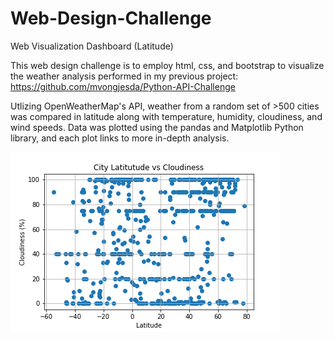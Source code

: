 # Web-Design-Challenge

Web Visualization Dashboard (Latitude)

This web design challenge is to employ html, css, and bootstrap to visualize the weather analysis performed in my previous project: https://github.com/mvongjesda/Python-API-Challenge

Utlizing OpenWeatherMap's API, weather from a random set of >500 cities was compared in latitude along with temperature, humidity, cloudiness, and wind speeds. Data was plotted using the pandas and Matplotlib Python library, and each plot links to more in-depth analysis.

![](Images/LatitudeVsCloudiness.png)
